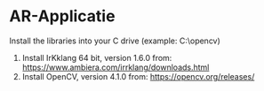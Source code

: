 # AR-Applicatie

Install the libraries into your C drive (example: C:\opencv)

1. Install IrKklang 64 bit, version 1.6.0 from: https://www.ambiera.com/irrklang/downloads.html
2. Install OpenCV, version 4.1.0 from: https://opencv.org/releases/